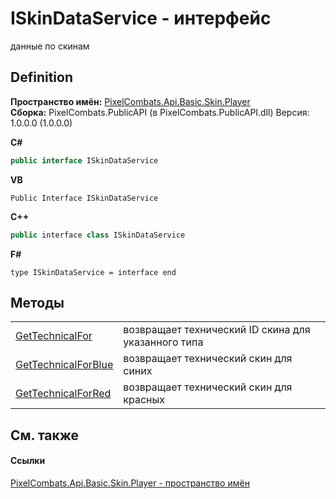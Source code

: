 # ISkinDataService - интерфейс


данные по скинам



## Definition
**Пространство имён:** <a href="82ec6d66-5ac4-f377-ad0d-18d688e6deaf">PixelCombats.Api.Basic.Skin.Player</a>  
**Сборка:** PixelCombats.PublicAPI (в PixelCombats.PublicAPI.dll) Версия: 1.0.0.0 (1.0.0.0)

**C#**
``` C#
public interface ISkinDataService
```
**VB**
``` VB
Public Interface ISkinDataService
```
**C++**
``` C++
public interface class ISkinDataService
```
**F#**
``` F#
type ISkinDataService = interface end
```



## Методы
<table>
<tr>
<td><a href="8606ec6c-58ed-e338-656e-9e4df8fa67a8">GetTechnicalFor</a></td>
<td>возвращает технический ID скина для указанного типа</td></tr>
<tr>
<td><a href="061f4b17-4057-845a-da2c-270645f07b22">GetTechnicalForBlue</a></td>
<td>возвращает технический скин для синих</td></tr>
<tr>
<td><a href="5e520024-2648-2d58-b584-c1dc152d86b3">GetTechnicalForRed</a></td>
<td>возвращает технический скин для красных</td></tr>
</table>

## См. также


#### Ссылки
<a href="82ec6d66-5ac4-f377-ad0d-18d688e6deaf">PixelCombats.Api.Basic.Skin.Player - пространство имён</a>  
